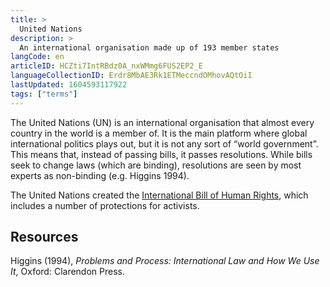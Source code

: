 ```yaml
---
title: >
  United Nations
description: >
  An international organisation made up of 193 member states
langCode: en
articleID: HCZti7IntRBdz0A_nxWMmg6FUS2EP2_E
languageCollectionID: Erdr8MbAE3Rk1ETMeccndOMhovAQtOiI
lastUpdated: 1604593117922
tags: ["terms"]
---
```


The United Nations (UN) is an international organisation that almost every country in the world is a member of. It is the main platform where global international politics plays out, but it is not any sort of “world government”. This means that, instead of passing bills, it passes resolutions. While bills seek to change laws (which are binding), resolutions are seen by most experts as non-binding (e.g. Higgins 1994).

The United Nations created the [International Bill of Human Rights](/rights/international-bill-of-human-rights), which includes a number of protections for activists.

## Resources

Higgins (1994), _Problems and Process: International Law and How We Use It_, Oxford: Clarendon Press.